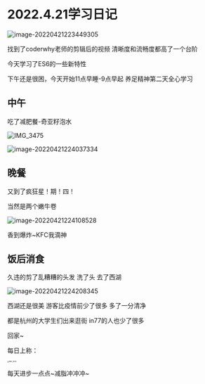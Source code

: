 # 2022.4.21学习日记

![image-20220421223449305](https://ypyun-cdn.u1n1.com/img/picgo/2022/04/21/20220421223449.png)

找到了coderwhy老师的剪辑后的视频 清晰度和流畅度都高了一个台阶

今天学习了ES6的一些新特性

下午还是很困，今天开始11点早睡-9点早起 养足精神第二天全心学习

## 中午

吃了减肥餐-奇亚籽泡水

![IMG_3475](https://ypyun-cdn.u1n1.com/img/picgo/2022/04/21/20220421224009.JPG)

![image-20220421224037334](https://ypyun-cdn.u1n1.com/img/picgo/2022/04/21/20220421224037.png)

## 晚餐

又到了疯狂星！期！四！

当然是两个嫩牛卷

![image-20220421224108528](https://ypyun-cdn.u1n1.com/img/picgo/2022/04/21/20220421224108.png)

香到爆炸~KFC我滴神

## 饭后消食

久违的剪了乱糟糟的头发 洗了头 去了西湖

![image-20220421224208345](https://ypyun-cdn.u1n1.com/img/picgo/2022/04/21/20220421224208.png)

西湖还是很美 游客比疫情前少了很多 多了一分清净

都是杭州的大学生们出来逛街 in77的人也少了很多

回家~

每日上称：

<img src="https://ypyun-cdn.u1n1.com/img/picgo/2022/04/21/20220421224335.PNG" alt="IMG_3505" style="zoom:25%;" />

每天进步一点点~减脂冲冲冲~